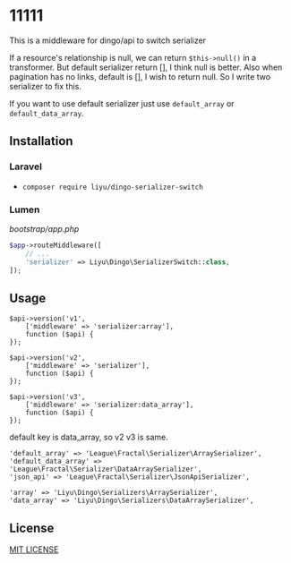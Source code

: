 # 11111

This is a middleware for dingo/api to switch serializer

If a resource's relationship is null, we can return `$this->null()` in a transformer. But default serializer return [], I think null is better.
Also when pagination has no links, default is [], I wish to return null. So I write two serializer to fix this.

If you want to use default serializer just use `default_array` or `default_data_array`.

## Installation

### Laravel

- `composer require liyu/dingo-serializer-switch`


### Lumen

*bootstrap/app.php*
```php
$app->routeMiddleware([
    // ...
    'serializer' => Liyu\Dingo\SerializerSwitch::class,
]);
```

## Usage

```
$api->version('v1',
    ['middleware' => 'serializer:array'],
    function ($api) {
});

$api->version('v2',
    ['middleware' => 'serializer'],
    function ($api) {
});

$api->version('v3',
    ['middleware' => 'serializer:data_array'],
    function ($api) {
});
```

default key is data_array, so v2 v3 is same.

```
'default_array' => 'League\Fractal\Serializer\ArraySerializer',
'default_data_array' => 'League\Fractal\Serializer\DataArraySerializer',
'json_api' => 'League\Fractal\Serializer\JsonApiSerializer',

'array' => 'Liyu\Dingo\Serializers\ArraySerializer',
'data_array' => 'Liyu\Dingo\Serializers\DataArraySerializer',
```

## License
[MIT LICENSE](https://github.com/liyu001989/dingo-serializer-switch/blob/master/LICENSE)
